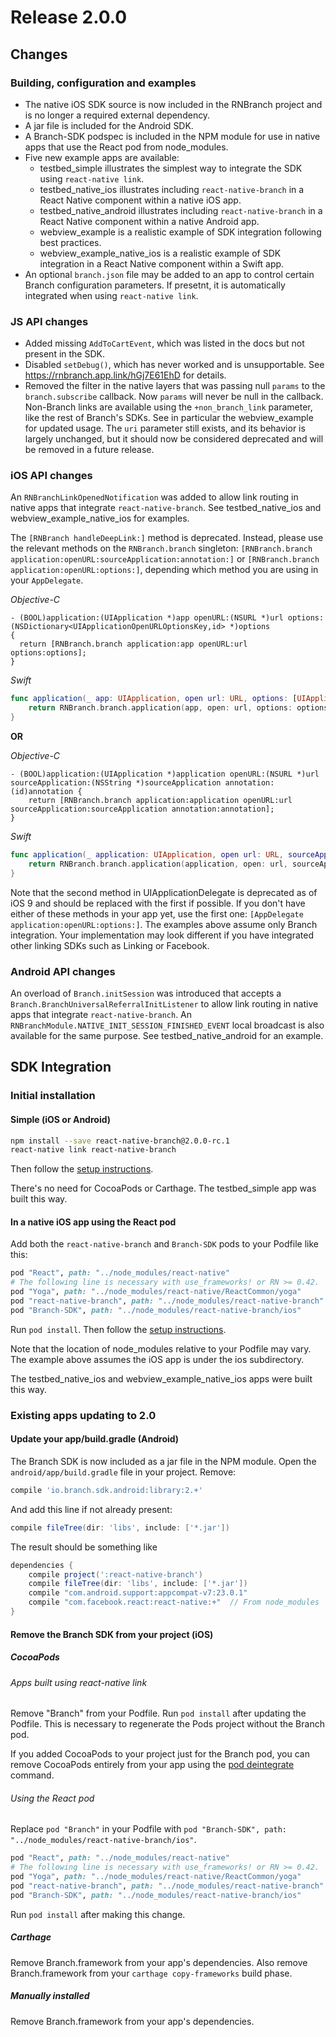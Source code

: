 # Release 2.0.0

## Changes

### Building, configuration and examples

- The native iOS SDK source is now included in the RNBranch project and is no longer a required external dependency.
- A jar file is included for the Android SDK.
- A Branch-SDK podspec is included in the NPM module for use in native apps that use the React pod from node_modules.
- Five new example apps are available:
  + testbed_simple illustrates the simplest way to integrate the SDK using `react-native link`.
  + testbed_native_ios illustrates including `react-native-branch` in a React Native component within a native iOS app.
  + testbed_native_android illustrates including `react-native-branch` in a React Native component within a native Android app.
  + webview_example is a realistic example of SDK integration following best practices.
  + webview_example_native_ios is a realistic example of SDK integration in a React Native component within a Swift app.
- An optional `branch.json` file may be added to an app to control certain Branch configuration
  parameters. If presetnt, it is automatically integrated when using `react-native link`.

### JS API changes

- Added missing `AddToCartEvent`, which was listed in the docs but not present in the SDK.
- Disabled `setDebug()`, which has never worked and is unsupportable. See https://rnbranch.app.link/hGj7E61EhD
  for details.
- Removed the filter in the native layers that was passing null `params` to the `branch.subscribe` callback.
  Now `params` will never be null in the callback. Non-Branch links are
  available using the `+non_branch_link` parameter, like the rest of Branch's SDKs. See in particular the
  webview_example for updated usage. The `uri` parameter still exists, and its behavior is largely unchanged, but
  it should now be considered deprecated and will be removed in a future release.

### iOS API changes

An `RNBranchLinkOpenedNotification` was added to allow link routing in native apps that integrate `react-native-branch`.
See testbed_native_ios and webview_example_native_ios for examples.

The `[RNBranch handleDeepLink:]` method is deprecated. Instead, please use the relevant methods on
the `RNBranch.branch` singleton: `[RNBranch.branch application:openURL:sourceApplication:annotation:]` or `[RNBranch.branch application:openURL:options:]`, depending which method you are using in your `AppDelegate`.

_Objective-C_
```Obj-C
- (BOOL)application:(UIApplication *)app openURL:(NSURL *)url options:(NSDictionary<UIApplicationOpenURLOptionsKey,id> *)options
{
  return [RNBranch.branch application:app openURL:url options:options];
}
```

_Swift_
```Swift
func application(_ app: UIApplication, open url: URL, options: [UIApplicationOpenURLOptionsKey : Any] = [:]) -> Bool {
    return RNBranch.branch.application(app, open: url, options: options)
}
```

**OR**

_Objective-C_
```Obj-C
- (BOOL)application:(UIApplication *)application openURL:(NSURL *)url sourceApplication:(NSString *)sourceApplication annotation:(id)annotation {
    return [RNBranch.branch application:application openURL:url sourceApplication:sourceApplication annotation:annotation];
}
```

_Swift_
```Swift
func application(_ application: UIApplication, open url: URL, sourceApplication: String?, annotation: Any) -> Bool {
    return RNBranch.branch.application(application, open: url, sourceApplication: sourceApplication, annotation: annotation)
}
```

Note that the second method in UIApplicationDelegate is deprecated as of iOS 9 and should be
replaced with the first if possible. If you don't have either of these methods in your app yet,
use the first one: `[AppDelegate application:openURL:options:]`. The examples above assume
only Branch integration. Your implementation may look different if you have integrated other
linking SDKs such as Linking or Facebook.

### Android API changes

An overload of `Branch.initSession` was introduced that accepts a `Branch.BranchUniversalReferralInitListener` to allow link routing in native apps that integrate `react-native-branch`. An `RNBranchModule.NATIVE_INIT_SESSION_FINISHED_EVENT` local broadcast is also available for the same purpose. See testbed_native_android for an example.

## SDK Integration

### Initial installation

#### Simple (iOS or Android)

```bash
npm install --save react-native-branch@2.0.0-rc.1
react-native link react-native-branch
```

Then follow the [setup instructions](./setup.md).

There's no need for CocoaPods or Carthage. The testbed_simple app was built this way.

#### In a native iOS app using the React pod

Add both the `react-native-branch` and `Branch-SDK` pods to your Podfile like this:
```Ruby
pod "React", path: "../node_modules/react-native"
# The following line is necessary with use_frameworks! or RN >= 0.42.
pod "Yoga", path: "../node_modules/react-native/ReactCommon/yoga"
pod "react-native-branch", path: "../node_modules/react-native-branch"
pod "Branch-SDK", path: "../node_modules/react-native-branch/ios"
```
Run `pod install`. Then follow the [setup instructions](./setup.md).

Note that the location of node_modules relative to your Podfile may vary. The example above assumes the iOS app is under the ios subdirectory.

The testbed_native_ios and webview_example_native_ios apps were built this way.

### Existing apps updating to 2.0

#### Update your app/build.gradle (Android)

The Branch SDK is now included as a jar file in the NPM module. Open the `android/app/build.gradle` file
in your project. Remove:

```gradle
compile 'io.branch.sdk.android:library:2.+'
```

And add this line if not already present:

```gradle
compile fileTree(dir: 'libs', include: ['*.jar'])
```

The result should be something like
```gradle
dependencies {
    compile project(':react-native-branch')
    compile fileTree(dir: 'libs', include: ['*.jar'])
    compile "com.android.support:appcompat-v7:23.0.1"
    compile "com.facebook.react:react-native:+"  // From node_modules
}
```

#### Remove the Branch SDK from your project (iOS)

##### CocoaPods

###### Apps built using react-native link

Remove "Branch" from your Podfile. Run `pod install` after updating the Podfile. This is
necessary to regenerate the Pods project without the Branch pod.

If you added CocoaPods to your project just for the Branch pod, you can remove CocoaPods entirely from your app using the [pod deintegrate](https://guides.cocoapods.org/terminal/commands.html#pod_deintegrate) command.

###### Using the React pod

Replace `pod "Branch"` in your Podfile with `pod "Branch-SDK", path: "../node_modules/react-native-branch/ios"`.
```Ruby
pod "React", path: "../node_modules/react-native"
# The following line is necessary with use_frameworks! or RN >= 0.42.
pod "Yoga", path: "../node_modules/react-native/ReactCommon/yoga"
pod "react-native-branch", path: "../node_modules/react-native-branch"
pod "Branch-SDK", path: "../node_modules/react-native-branch/ios"
```

Run `pod install` after making this change.

##### Carthage

Remove Branch.framework from your app's dependencies. Also remove Branch.framework from your `carthage copy-frameworks` build phase.

##### Manually installed

Remove Branch.framework from your app's dependencies.
